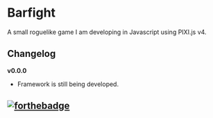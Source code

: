 # Barfight

A small roguelike game I am developing in Javascript using PIXI.js v4.

## Changelog

**v0.0.0**

- Framework is still being developed.

## [![forthebadge](http://forthebadge.com/images/badges/built-with-love.svg)](http://forthebadge.com)

